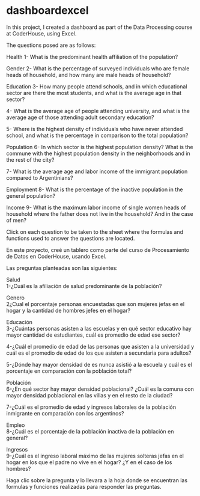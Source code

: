 # dashboardexcel
In this project, I created a dashboard as part of the Data Processing course at CoderHouse, using Excel.

The questions posed are as follows:

Health
1- What is the predominant health affiliation of the population?

Gender
2- What is the percentage of surveyed individuals who are female heads of household, and how many are male heads of household?

Education
3- How many people attend schools, and in which educational sector are there the most students, and what is the average age in that sector?

4- What is the average age of people attending university, and what is the average age of those attending adult secondary education?

5- Where is the highest density of individuals who have never attended school, and what is the percentage in comparison to the total population?

Population
6- In which sector is the highest population density? What is the commune with the highest population density in the neighborhoods and in the rest of the city?

7- What is the average age and labor income of the immigrant population compared to Argentinians?

Employment
8- What is the percentage of the inactive population in the general population?

Income
9- What is the maximum labor income of single women heads of household where the father does not live in the household? And in the case of men?

Click on each question to be taken to the sheet where the formulas and functions used to answer the questions are located.



En este proyecto, creé un tablero como parte del curso de Procesamiento de Datos en CoderHouse, usando Excel.

																		
Las preguntas planteadas son las siguientes:																	
																		
Salud																		
1-¿Cuál es la afiliación  de salud predominante de la población?																		
																	
Genero																		
2¿Cual el porcentaje personas encuestadas que son mujeres jefas en el hogar y la cantidad de  hombres jefes en el hogar?																		
															
Educación																		
3-¿Cuántas personas asisten a las escuelas y en qué sector educativo hay mayor cantidad de estudiantes, cuál es promedio de edad ese sector?																		
																
4-¿Cuál el promedio de edad de las personas que asisten a la universidad y cuál es el promedio de edad de los que asisten a secundaria para adultos?																		
																	
5-¿Dónde hay mayor densidad de  es nunca asistió a la escuela y cuál es el porcentaje en comparación con  la población total?																		
																	
Población																		
6-¿En qué  sector hay mayor densidad poblacional? ¿Cuál es la comuna con mayor densidad poblacional en las villas y en el resto de la ciudad?																		
															
7-¿Cuál es el promedio de edad y ingresos laborales de  la población inmigrante en comparación con los  argentinos?																		
																	
Empleo																		
8-¿Cuál es el porcentaje de la población inactiva de la población en general?																		
																
Ingresos																		
9-¿Cuál es el ingreso laboral máximo de las mujeres solteras jefas en el hogar en los que el padre no vive en el hogar? ¿Y en el caso de los hombres?																		


Haga clic sobre la pregunta y lo llevara a la hoja donde se encuentran las formulas y  funciones realizadas para responder las preguntas.


